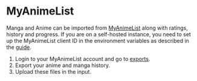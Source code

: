 # MyAnimeList

Manga and Anime can be imported from [MyAnimeList](https://myanimelist.net) along with
ratings, history and progress. If you are on a self-hosted instance, you need to set up the
MyAnimeList client ID in the environment variables as described in the
[guide](../guides/myanimelist.md).

1. Login to your MyAnimeList account and go to
  [exports](http://myanimelist.net/panel.php?go=export).
2. Export your anime and manga history.
3. Upload these files in the input.

